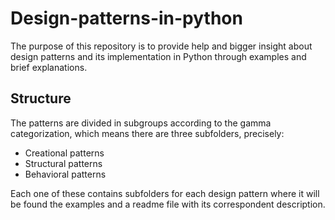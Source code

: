 # Design-patterns-in-python

The purpose of this repository is to provide help and bigger insight about design patterns and its implementation in Python through examples and brief explanations. 

## Structure

The patterns are divided in subgroups according to the gamma categorization, which means there are three subfolders, precisely: 

- Creational patterns
- Structural patterns
- Behavioral patterns

Each one of these contains subfolders for each design pattern where it will be found the examples and a readme file with its correspondent description.

